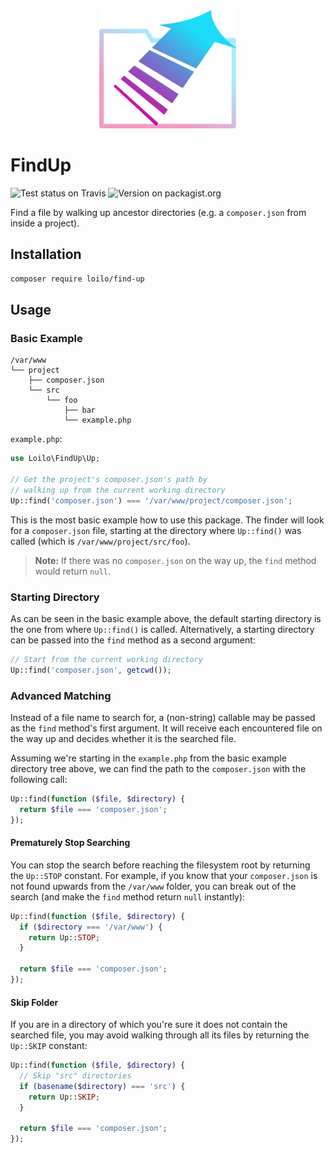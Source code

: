 <div align="center">
  <img alt="FindUp logo: a folder icon with an upwards arrow in front" src="find-up.svg" width="220" height="189">
</div>

# FindUp
![Test status on Travis](https://badgen.net/travis/loilo/find-up?label=tests&icon=travis)
![Version on packagist.org](https://badgen.net/packagist/v/loilo/find-up)

Find a file by walking up ancestor directories (e.g. a `composer.json` from inside a project).

## Installation
```bash
composer require loilo/find-up
```

## Usage
### Basic Example
```
/var/www
└── project
    ├── composer.json
    └── src
        └── foo
            ├── bar
            └── example.php
```

`example.php`:
```php
use Loilo\FindUp\Up;

// Get the project's composer.json's path by
// walking up from the current working directory
Up::find('composer.json') === '/var/www/project/composer.json';
```

This is the most basic example how to use this package. The finder will look for a `composer.json` file, starting at the directory where `Up::find()` was called (which is `/var/www/project/src/foo`).

> **Note:** If there was no `composer.json` on the way up, the `find` method would return `null`.

### Starting Directory
As can be seen in the basic example above, the default starting directory is the one from where `Up::find()` is called. Alternatively, a starting directory can be passed into the `find` method as a second argument:

```php
// Start from the current working directory
Up::find('composer.json', getcwd());
```

### Advanced Matching
Instead of a file name to search for, a (non-string) callable may be passed as the `find` method's first argument. It will receive each encountered file on the way up and decides whether it is the searched file.

Assuming we're starting in the `example.php` from the basic example directory tree above, we can find the path to the `composer.json` with the following call:

```php
Up::find(function ($file, $directory) {
  return $file === 'composer.json';
});
```

#### Prematurely Stop Searching
You can stop the search before reaching the filesystem root by returning the `Up::STOP` constant. For example, if you know that your `composer.json` is not found upwards from the `/var/www` folder, you can break out of the search (and make the `find` method return `null` instantly):

```php
Up::find(function ($file, $directory) {
  if ($directory === '/var/www') {
    return Up::STOP;
  }

  return $file === 'composer.json';
});
```

#### Skip Folder
If you are in a directory of which you're sure it does not contain the searched file, you may avoid walking through all its files by returning the `Up::SKIP` constant:

```php
Up::find(function ($file, $directory) {
  // Skip "src" directories
  if (basename($directory) === 'src') {
    return Up::SKIP;
  }

  return $file === 'composer.json';
});
```